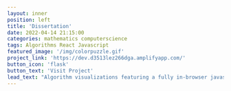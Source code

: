 ```yaml
---
layout: inner
position: left
title: 'Dissertation'
date: 2022-04-14 21:15:00
categories: mathematics computerscience
tags: Algorithms React Javascript
featured_image: '/img/colorpuzzle.gif'
project_link: 'https://dev.d3513lez266dga.amplifyapp.com/'
button_icon: 'flask'
button_text: 'Visit Project'
lead_text: "Algorithm visualizations featuring a fully in-browser javascript editor"
---
```

